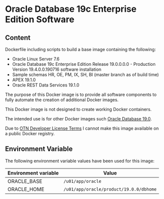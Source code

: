 # Oracle Database 19c Enterprise Edition Software

## Content

Dockerfile including scripts to build a base image containing the following:

* Oracle Linux Server 7.6
* Oracle Database 19c Enterprise Edition Release 19.0.0.0.0 - Production Version 19.4.0.0.190716 software installation
* Sample schemas HR, OE, PM, IX, SH, BI (master branch as of build time)
* APEX 19.1.0
* Oracle REST Data Services 19.1.0

The purpose of this Docker image is to provide all software components to fully automate the creation of additional Docker images.

This Docker image is not designed to create working Docker containers.

The intended use is for other Docker images such [Oracle Database 19.0](https://github.com/PhilippSalvisberg/docker-odb/blob/master/OracleDatabase/19.0).

Due to [OTN Developer License Terms](http://www.oracle.com/technetwork/licenses/standard-license-152015.html) I cannot make this image available on a public Docker registry.

## Environment Variable

The following environment variable values have been used for this image:

Environment variable | Value
-------------------- | -------------
ORACLE_BASE | ```/u01/app/oracle```
ORACLE_HOME | ```/u01/app/oracle/product/19.0.0/dbhome```
